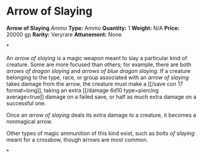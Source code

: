 # Arrow of Slaying

**Arrow of Slaying**
_Ammo_
**Type:** Ammo
**Quantity:** 1
**Weight:** N/A
**Price:** 20000 gp
**Rarity:** Veryrare
**Attunement:** None

*<p>An *arrow of slaying* is a magic weapon meant to slay a particular kind of creature. Some are more focused than others; for example, there are both *arrows of dragon slaying* and *arrows of blue dragon slaying*. If a creature belonging to the type, race, or group associated with an *arrow of slaying* takes damage from the arrow, the creature must make a [[/save con 17 format=long]], taking an extra  [[/damage 6d10 type=piercing average=true]] damage on a failed save, or half as much extra damage on a successful one.

Once an *arrow of slaying* deals its extra damage to a creature, it becomes a nonmagical arrow.

Other types of magic ammunition of this kind exist, such as *bolts of slaying* meant for a crossbow, though arrows are most common.</p>*